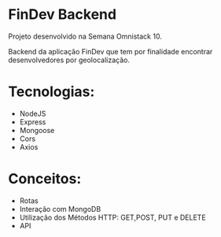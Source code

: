 # FinDev Backend

Projeto desenvolvido na Semana Omnistack 10.

Backend da aplicação FinDev que tem por finalidade encontrar desenvolvedores por geolocalização.

# Tecnologias:
* NodeJS
* Express
* Mongoose
* Cors
* Axios

# Conceitos:
* Rotas
* Interação com MongoDB
* Utilização dos Métodos HTTP: GET,POST, PUT e DELETE
* API
